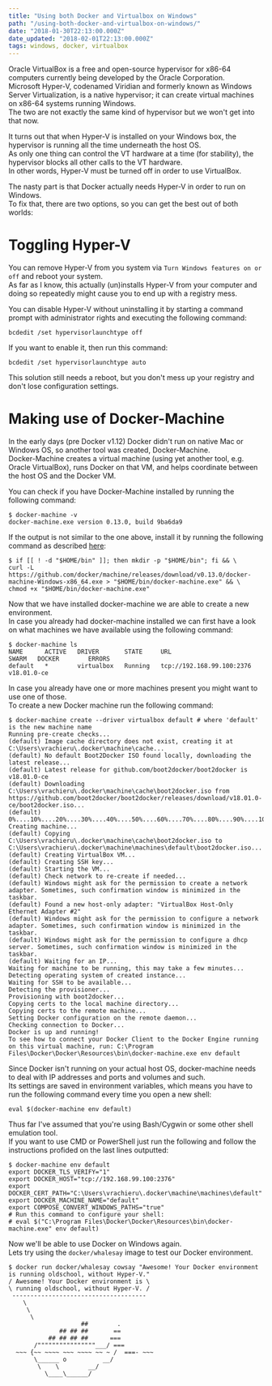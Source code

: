 ```yaml
---
title: "Using both Docker and Virtualbox on Windows"
path: "/using-both-docker-and-virtualbox-on-windows/"
date: "2018-01-30T22:13:00.000Z"
date_updated: "2018-02-01T22:13:00.000Z"
tags: windows, docker, virtualbox
---
```


Oracle VirtualBox is a free and open-source hypervisor for x86-64 computers currently being developed by the Oracle Corporation.  
Microsoft Hyper-V, codenamed Viridian and formerly known as Windows Server Virtualization, is a native hypervisor; it can create virtual machines on x86-64 systems running Windows.  
The two are not exactly the same kind of hypervisor but we won't get into that now.  

It turns out that when Hyper-V is installed on your Windows box, the hypervisor is running all the time underneath the host OS.  
As only one thing can control the VT hardware at a time (for stability), the hypervisor blocks all other calls to the VT hardware.  
In other words, Hyper-V must be turned off in order to use VirtualBox.  

The nasty part is that Docker actually needs Hyper-V in order to run on Windows.  
To fix that, there are two options, so you can get the best out of both worlds:  



# Toggling Hyper-V

You can remove Hyper-V from you system via `Turn Windows features on or off` and reboot your system.  
As far as I know, this actually (un)installs Hyper-V from your computer and doing so repeatedly might cause you to end up with a registry mess.  

You can disable Hyper-V without uninstalling it by starting a command prompt with administrator rights and executing the following command:  
```
bcdedit /set hypervisorlaunchtype off
```

If you want to enable it, then run this command:  
```
bcdedit /set hypervisorlaunchtype auto
```

This solution still needs a reboot, but you don't mess up your registry and don't lose configuration settings.  


# Making use of Docker-Machine

In the early days (pre Docker v1.12) Docker didn't run on native Mac or Windows OS, so another tool was created, Docker-Machine.  
Docker-Machine creates a virtual machine (using yet another tool, e.g. Oracle VirtualBox), runs Docker on that VM, and helps coordinate between the host OS and the Docker VM.  

You can check if you have Docker-Machine installed by running the following command:  
```
$ docker-machine -v
docker-machine.exe version 0.13.0, build 9ba6da9
```

If the output is not similar to the one above, install it by running the following command as described [here](https://docs.docker.com/machine/install-machine/#install-machine-directly):  
```
$ if [[ ! -d "$HOME/bin" ]]; then mkdir -p "$HOME/bin"; fi && \
curl -L https://github.com/docker/machine/releases/download/v0.13.0/docker-machine-Windows-x86_64.exe > "$HOME/bin/docker-machine.exe" && \
chmod +x "$HOME/bin/docker-machine.exe"
```

Now that we have installed docker-machine we are able to create a new environment.  
In case you already had docker-machine installed we can first have a look on what machines we have available using the following command:  
```
$ docker-machine ls
NAME      ACTIVE   DRIVER       STATE     URL                         SWARM   DOCKER        ERRORS
default   *        virtualbox   Running   tcp://192.168.99.100:2376           v18.01.0-ce
```

In case you already have one or more machines present you might want to use one of those.  
To create a new Docker machine run the following command:  
```
$ docker-machine create --driver virtualbox default # where 'default' is the new machine name
Running pre-create checks...
(default) Image cache directory does not exist, creating it at C:\Users\vrachieru\.docker\machine\cache...
(default) No default Boot2Docker ISO found locally, downloading the latest release...
(default) Latest release for github.com/boot2docker/boot2docker is v18.01.0-ce
(default) Downloading C:\Users\vrachieru\.docker\machine\cache\boot2docker.iso from https://github.com/boot2docker/boot2docker/releases/download/v18.01.0-ce/boot2docker.iso...
(default) 0%....10%....20%....30%....40%....50%....60%....70%....80%....90%....100%
Creating machine...
(default) Copying C:\Users\vrachieru\.docker\machine\cache\boot2docker.iso to C:\Users\vrachieru\.docker\machine\machines\default\boot2docker.iso...
(default) Creating VirtualBox VM...
(default) Creating SSH key...
(default) Starting the VM...
(default) Check network to re-create if needed...
(default) Windows might ask for the permission to create a network adapter. Sometimes, such confirmation window is minimized in the taskbar.
(default) Found a new host-only adapter: "VirtualBox Host-Only Ethernet Adapter #2"
(default) Windows might ask for the permission to configure a network adapter. Sometimes, such confirmation window is minimized in the taskbar.
(default) Windows might ask for the permission to configure a dhcp server. Sometimes, such confirmation window is minimized in the taskbar.
(default) Waiting for an IP...
Waiting for machine to be running, this may take a few minutes...
Detecting operating system of created instance...
Waiting for SSH to be available...
Detecting the provisioner...
Provisioning with boot2docker...
Copying certs to the local machine directory...
Copying certs to the remote machine...
Setting Docker configuration on the remote daemon...
Checking connection to Docker...
Docker is up and running!
To see how to connect your Docker Client to the Docker Engine running on this virtual machine, run: C:\Program Files\Docker\Docker\Resources\bin\docker-machine.exe env default
```

Since Docker isn't running on your actual host OS, docker-machine needs to deal with IP addresses and ports and volumes and such.   
Its settings are saved in environment variables, which means you have to run the following command every time you open a new shell:  
```
eval $(docker-machine env default)
```

Thus far I've assumed that you're using Bash/Cygwin or some other shell emulation tool.  
If you want to use CMD or PowerShell just run the following and follow the instructions profided on the last lines outputted:  
```
$ docker-machine env default
export DOCKER_TLS_VERIFY="1"
export DOCKER_HOST="tcp://192.168.99.100:2376"
export DOCKER_CERT_PATH="C:\Users\vrachieru\.docker\machine\machines\default"
export DOCKER_MACHINE_NAME="default"
export COMPOSE_CONVERT_WINDOWS_PATHS="true"
# Run this command to configure your shell:
# eval $("C:\Program Files\Docker\Docker\Resources\bin\docker-machine.exe" env default)
```

Now we'll be able to use Docker on Windows again.  
Lets try using the `docker/whalesay` image to test our Docker environment.  
```
$ docker run docker/whalesay cowsay "Awesome! Your Docker environment is running oldschool, without Hyper-V."
/ Awesome! Your Docker environment is \
\ running oldschool, without Hyper-V. /
 -------------------------------------
    \
     \
      \
                    ##        .
              ## ## ##       ==
           ## ## ## ##      ===
       /""""""""""""""""___/ ===
  ~~~ {~~ ~~~~ ~~~ ~~~~ ~~ ~ /  ===- ~~~
       \______ o          __/
        \    \        __/
          \____\______/
```
